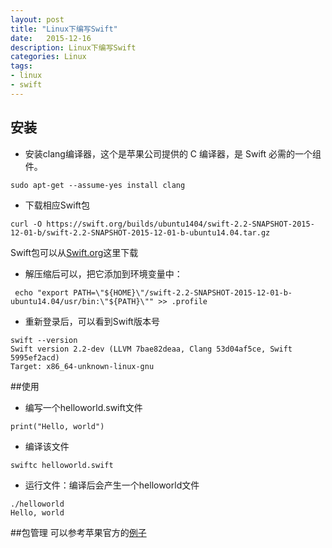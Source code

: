 ```yaml
---
layout: post
title: "Linux下编写Swift"
date:   2015-12-16
description: Linux下编写Swift
categories: Linux
tags:
- linux
- swift
---
```


## 安装

* 安装clang编译器，这个是苹果公司提供的 C 编译器，是 Swift 必需的一个组件。

```
sudo apt-get --assume-yes install clang
```
* 下载相应Swift包

```
curl -O https://swift.org/builds/ubuntu1404/swift-2.2-SNAPSHOT-2015-12-01-b/swift-2.2-SNAPSHOT-2015-12-01-b-ubuntu14.04.tar.gz
```
Swift包可以从[Swift.org]( https://swift.org/download)这里下载
* 解压缩后可以，把它添加到环境变量中：

```
 echo "export PATH=\"${HOME}\"/swift-2.2-SNAPSHOT-2015-12-01-b-ubuntu14.04/usr/bin:\"${PATH}\"" >> .profile
```
* 重新登录后，可以看到Swift版本号

```
swift --version
Swift version 2.2-dev (LLVM 7bae82deaa, Clang 53d04af5ce, Swift 5995ef2acd)
Target: x86_64-unknown-linux-gnu
```

##使用
* 编写一个helloworld.swift文件

```
print("Hello, world")
```
* 编译该文件

```
swiftc helloworld.swift
```
* 运行文件：编译后会产生一个helloworld文件

```
./helloworld
Hello, world
```
##包管理
可以参考苹果官方的[例子](https://github.com/apple/example-package-dealer)